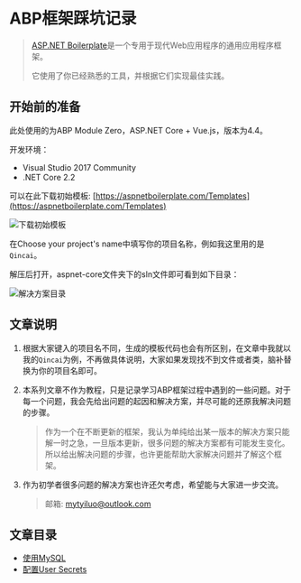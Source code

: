 # ABP框架踩坑记录

> [ASP.NET Boilerplate](https://aspnetboilerplate.com/)是一个专用于现代Web应用程序的通用应用程序框架。
>
> 它使用了你已经熟悉的工具，并根据它们实现最佳实践。

## 开始前的准备

此处使用的为ABP Module Zero，ASP.NET Core + Vue.js，版本为4.4。

开发环境：

- Visual Studio 2017 Community
- .NET Core 2.2

可以在此下载初始模板: [https://aspnetboilerplate.com/Templates](https://aspnetboilerplate.com/Templates)

![下载初始模板](../Images/ABP框架入门踩坑/下载初始模板.png)

在Choose your project's name中填写你的项目名称，例如我这里用的是`Qincai`。

解压后打开，aspnet-core文件夹下的sln文件即可看到如下目录：

![解决方案目录](../Images/ABP框架入门踩坑/解决方案目录.png)

## 文章说明

1. 根据大家键入的项目名不同，生成的模板代码也会有所区别，在文章中我就以我的`Qincai`为例，不再做具体说明，大家如果发现找不到文件或者类，脑补替换为你的项目名即可。
2. 本系列文章不作为教程，只是记录学习ABP框架过程中遇到的一些问题。对于每一个问题，我会先给出问题的起因和解决方案，并尽可能的还原我解决问题的步骤。

    > 作为一个在不断更新的框架，我认为单纯给出某一版本的解决方案只能解一时之急，一旦版本更新，很多问题的解决方案都有可能发生变化。所以给出解决问题的步骤，也许更能帮助大家解决问题并了解这个框架。
3. 作为初学者很多问题的解决方案也许还欠考虑，希望能与大家进一步交流。

    > 邮箱: [mytyiluo@outlook.com](mailto:mytyiluo@outlook.com)

## 文章目录

- [使用MySQL](使用MySQL.md)
- [配置User Secrets](配置UserSecrets.md)
